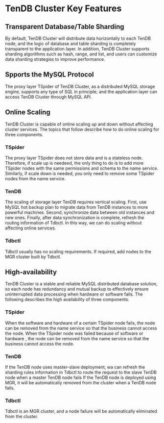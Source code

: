 # TenDB Cluster Key Features

## Transparent Database/Table Sharding  
By default, TenDB Cluster will distribute data horizontally to each TenDB node, and the logic of database and table sharding is completely transparent to the application layer. In addition, TenDB Cluster supports sharding algorithms such as hash, range, and list, and users can customize data sharding strategies to improve performance.   

## Spports the MySQL Protocol
The proxy layer TSpider of TenDB Cluster, as a distributed MySQL storage engine, supports any type of SQL in principle; and the application layer can access TenDB Cluster through MySQL API.


## Online Scaling
TenDB Cluster is capable of online scaling up and down without affecting cluster services. The topics that follow describe how to do online scaling for three components.

### **TSpider**
The proxy layer TSpider does not store data and is a stateless node. Therefore, if scale up is needeed, the only thing to do is to add more TSpider nodes with the same permissions and schema to the name service. Similarly, if scale down is needed, you only need to remove some TSpider nodes from the name service.

### **TenDB**
The scaling of storage layer TenDB requires vertical scaling. First, use MySQL hot backup plan to migrate data from TenDB instances to more powerful machines. Second, synchronize data between old instances and new ones. Finally, after data synchronization is complete, refresh the routing information of Tdbctl. In this way, we can do scaling without affecting online services.

### **Tdbctl**
Tdbctl usually has no scaling requirements. If required, add nodes to the MGR cluster built by Tdbctl.


## High-availability
TenDB Cluster is a stable and reliable MySQL distributed database solution, so each node has redundancy and mutual backup to effectively ensure uninterrupted data processing when hardware or software fails. The following describes the high availability of three components.

### **TSpider**
When the software and hardware of a certain TSpider node fails, the node can be removed from the name service so that the business cannot access the node.
When the TSpider node was failed because of software or hardware , the node can be removed from the name service so that the business cannot access the node.


### **TenDB**
If the TenDB node uses master-slave deployment, wa can refresh the sharding rules information in Tdbctl to route the request to the slave TenDB node when a master TenDB node fails
If the TenDB node is deployed using MGR,  it will be automatically removed from the cluster when a TenDB node fails.

### **Tdbctl**
Tdbctl is an MGR cluster, and a node failure will be automatically eliminated from the cluster.   